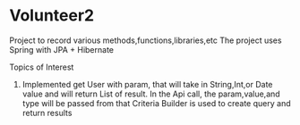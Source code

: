 # Volunteer2
Project to record various methods,functions,libraries,etc
The project uses Spring with JPA + Hibernate

Topics of Interest
1) Implemented get User with param, that will take in String,Int,or Date value and will return  List of result.
In the Api call, the param,value,and type will be passed from that Criteria Builder is used to create query and return results
